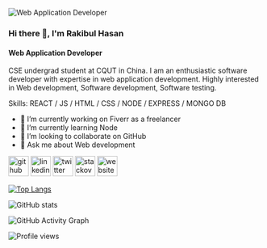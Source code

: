 ![Web Application Developer](https://images.unsplash.com/photo-1498050108023-c5249f4df085?ixid=MnwxMjA3fDB8MHxzZWFyY2h8Mnx8Y29kaW5nJTIwYmFubmVyfGVufDB8fDB8fA%3D%3D&ixlib=rb-1.2.1&auto=format&fit=crop&w=500&q=60)

### Hi there 👋, I'm Rakibul Hasan
#### Web Application Developer

CSE undergrad student at CQUT in China. I am an enthusiastic software developer with expertise in web application development.
Highly interested in Web development, Software development, Software testing.

Skills: REACT / JS / HTML / CSS / NODE / EXPRESS / MONGO DB

- 🔭 I’m currently working on Fiverr as a freelancer 
- 🌱 I’m currently learning Node 
- 👯 I’m looking to collaborate on GitHub 
- 💬 Ask me about Web development 


[<img src='https://cdn.jsdelivr.net/npm/simple-icons@3.0.1/icons/github.svg' alt='github' height='40'>](https://github.com/https://github.com/Rakibul-Hasan-max)  [<img src='https://cdn.jsdelivr.net/npm/simple-icons@3.0.1/icons/linkedin.svg' alt='linkedin' height='40'>](https://www.linkedin.com/in/https://www.linkedin.com/in/rakibulhasan-bd//)  [<img src='https://cdn.jsdelivr.net/npm/simple-icons@3.0.1/icons/twitter.svg' alt='twitter' height='40'>](https://twitter.com/https://twitter.com/rakibul_h4041)  [<img src='https://cdn.jsdelivr.net/npm/simple-icons@3.0.1/icons/stackoverflow.svg' alt='stackoverflow' height='40'>](https://stackoverflow.com/users/https://stackoverflow.com/users/14316236/)  [<img src='https://cdn.jsdelivr.net/npm/simple-icons@3.0.1/icons/icloud.svg' alt='website' height='40'>](https://rakibul.netlify.app/)  

[![Top Langs](https://github-readme-stats.vercel.app/api/top-langs/?username=https://github.com/Rakibul-Hasan-max)](https://github.com/anuraghazra/github-readme-stats)

![GitHub stats](https://github-readme-stats.vercel.app/api?username=https://github.com/Rakibul-Hasan-max&show_icons=true)  

![GitHub Activity Graph](https://activity-graph.herokuapp.com/graph?username=https://github.com/Rakibul-Hasan-max)  

![Profile views](https://gpvc.arturio.dev/https://github.com/Rakibul-Hasan-max)  
